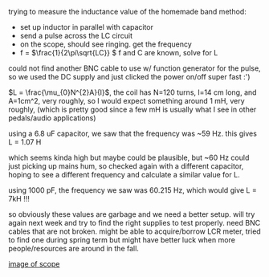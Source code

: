 trying to measure the inductance value of the homemade band 
method: 
- set up inductor in parallel with capacitor  
- send a pulse across the LC circuit 
- on the scope, should see ringing. get the frequency 
- f = $\frac{1}{2\pi\sqrt{LC}} $ f and C are known, solve for L 

could not find another BNC cable to use w/ function generator for the pulse, so we used the DC supply and just clicked the power on/off super fast :')

$L = \frac{\mu_{0}N^{2}A}{l}$, the coil has N=120 turns, l=14 cm long, and A=1cm^2, very roughly, so  I would expect something around 1 mH, very roughly, (which is pretty good since a few mH is usually what I see in other pedals/audio applications)

using a 6.8 uF capacitor, we saw that the frequency was ~59 Hz. this gives L = 1.07 H  

which seems kinda high but maybe could be plausible, but ~60 Hz could just picking up mains hum, so checked again with a different capacitor, hoping to see a different frequency and calculate a similar value for L. 

using 1000 pF, the frequency we saw was 60.215 Hz, which would give L = 7kH !!! 

so obviously these values are garbage and we need a better setup. will try again next week and try to find the right supplies to test properly. need BNC cables that are not broken. might be able to acquire/borrow LCR meter, tried to find one during spring term but might have better luck when more people/resources are around in the fall. 

[image of scope](assets\IMG_5057.jpg)
